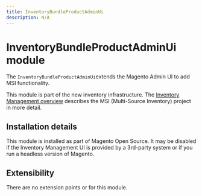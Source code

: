 ```yaml
---
title: InventoryBundleProductAdminUi
description: N/A
---
```


# InventoryBundleProductAdminUi module

The `InventoryBundleProductAdminUi`extends the Magento Admin UI to add MSI functionality.

This module is part of the new inventory infrastructure. The
[Inventory Management overview](https://developer.adobe.com/commerce/webapi/rest/inventory/index.html)
describes the MSI (Multi-Source Inventory) project in more detail.

## Installation details

This module is installed as part of Magento Open Source. It may be disabled if the Inventory Management UI
is provided by a 3rd-party system or if you run a headless version of Magento.

## Extensibility

There are no extension points or for this module.
